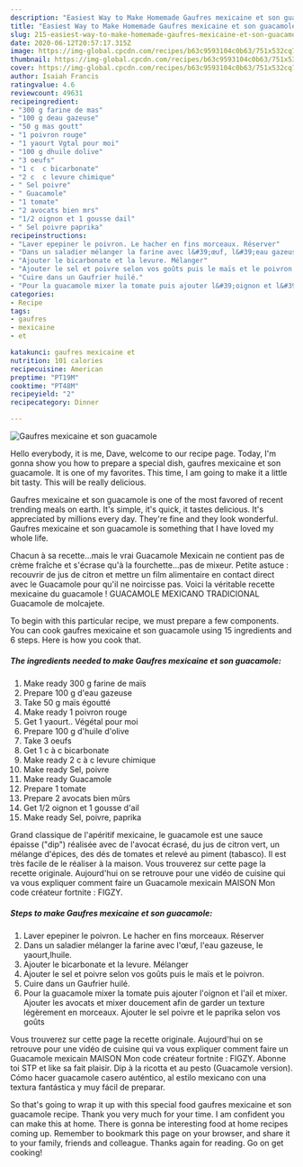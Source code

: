```yaml
---
description: "Easiest Way to Make Homemade Gaufres mexicaine et son guacamole"
title: "Easiest Way to Make Homemade Gaufres mexicaine et son guacamole"
slug: 215-easiest-way-to-make-homemade-gaufres-mexicaine-et-son-guacamole
date: 2020-06-12T20:57:17.315Z
image: https://img-global.cpcdn.com/recipes/b63c9593104c0b63/751x532cq70/gaufres-mexicaine-et-son-guacamole-photo-principale-de-la-recette.jpg
thumbnail: https://img-global.cpcdn.com/recipes/b63c9593104c0b63/751x532cq70/gaufres-mexicaine-et-son-guacamole-photo-principale-de-la-recette.jpg
cover: https://img-global.cpcdn.com/recipes/b63c9593104c0b63/751x532cq70/gaufres-mexicaine-et-son-guacamole-photo-principale-de-la-recette.jpg
author: Isaiah Francis
ratingvalue: 4.6
reviewcount: 49631
recipeingredient:
- "300 g farine de mas"
- "100 g deau gazeuse"
- "50 g mas goutt"
- "1 poivron rouge"
- "1 yaourt Vgtal pour moi"
- "100 g dhuile dolive"
- "3 oeufs"
- "1 c  c bicarbonate"
- "2 c  c levure chimique"
- " Sel poivre"
- " Guacamole"
- "1 tomate"
- "2 avocats bien mrs"
- "1/2 oignon et 1 gousse dail"
- " Sel poivre paprika"
recipeinstructions:
- "Laver epepiner le poivron. Le hacher en fins morceaux. Réserver"
- "Dans un saladier mélanger la farine avec l&#39;œuf, l&#39;eau gazeuse, le yaourt,lhuile."
- "Ajouter le bicarbonate et la levure. Mélanger"
- "Ajouter le sel et poivre selon vos goûts puis le maïs et le poivron."
- "Cuire dans un Gaufrier huilé."
- "Pour la guacamole mixer la tomate puis ajouter l&#39;oignon et l&#39;ail et mixer. Ajouter les avocats et mixer doucement afin de garder un texture légèrement en morceaux. Ajouter le sel poivre et le paprika selon vos goûts"
categories:
- Recipe
tags:
- gaufres
- mexicaine
- et

katakunci: gaufres mexicaine et 
nutrition: 101 calories
recipecuisine: American
preptime: "PT19M"
cooktime: "PT48M"
recipeyield: "2"
recipecategory: Dinner

---
```



![Gaufres mexicaine et son guacamole](https://img-global.cpcdn.com/recipes/b63c9593104c0b63/751x532cq70/gaufres-mexicaine-et-son-guacamole-photo-principale-de-la-recette.jpg)

Hello everybody, it is me, Dave, welcome to our recipe page. Today, I'm gonna show you how to prepare a special dish, gaufres mexicaine et son guacamole. It is one of my favorites. This time, I am going to make it a little bit tasty. This will be really delicious.

Gaufres mexicaine et son guacamole is one of the most favored of recent trending meals on earth. It's simple, it's quick, it tastes delicious. It's appreciated by millions every day. They're fine and they look wonderful. Gaufres mexicaine et son guacamole is something that I have loved my whole life.

Chacun à sa recette…mais le vrai Guacamole Mexicain ne contient pas de crème fraîche et s&#39;écrase qu&#39;à la fourchette…pas de mixeur. Petite astuce : recouvrir de jus de citron et mettre un film alimentaire en contact direct avec le Guacamole pour qu&#39;il ne noircisse pas. Voici la véritable recette mexicaine du guacamole ! GUACAMOLE MEXICANO TRADICIONAL Guacamole de molcajete.


To begin with this particular recipe, we must prepare a few components. You can cook gaufres mexicaine et son guacamole using 15 ingredients and 6 steps. Here is how you cook that.

<!--inarticleads1-->

##### The ingredients needed to make Gaufres mexicaine et son guacamole:

1. Make ready 300 g farine de maïs
1. Prepare 100 g d&#39;eau gazeuse
1. Take 50 g maïs égoutté
1. Make ready 1 poivron rouge
1. Get 1 yaourt.. Végétal pour moi
1. Prepare 100 g d&#39;huile d&#39;olive
1. Take 3 oeufs
1. Get 1 c à c bicarbonate
1. Make ready 2 c à c levure chimique
1. Make ready  Sel, poivre
1. Make ready  Guacamole
1. Prepare 1 tomate
1. Prepare 2 avocats bien mûrs
1. Get 1/2 oignon et 1 gousse d&#39;ail
1. Make ready  Sel, poivre, paprika


Grand classique de l&#39;apéritif mexicaine, le guacamole est une sauce épaisse (&#34;dip&#34;) réalisée avec de l&#39;avocat écrasé, du jus de citron vert, un mélange d&#39;épices, des dés de tomates et relevé au piment (tabasco). Il est très facile de le réaliser à la maison. Vous trouverez sur cette page la recette originale. Aujourd&#39;hui on se retrouve pour une vidéo de cuisine qui va vous expliquer comment faire un Guacamole mexicain MAISON Mon code créateur fortnite : FIGZY. 

<!--inarticleads2-->

##### Steps to make Gaufres mexicaine et son guacamole:

1. Laver epepiner le poivron. Le hacher en fins morceaux. Réserver
1. Dans un saladier mélanger la farine avec l&#39;œuf, l&#39;eau gazeuse, le yaourt,lhuile.
1. Ajouter le bicarbonate et la levure. Mélanger
1. Ajouter le sel et poivre selon vos goûts puis le maïs et le poivron.
1. Cuire dans un Gaufrier huilé.
1. Pour la guacamole mixer la tomate puis ajouter l&#39;oignon et l&#39;ail et mixer. Ajouter les avocats et mixer doucement afin de garder un texture légèrement en morceaux. Ajouter le sel poivre et le paprika selon vos goûts


Vous trouverez sur cette page la recette originale. Aujourd&#39;hui on se retrouve pour une vidéo de cuisine qui va vous expliquer comment faire un Guacamole mexicain MAISON Mon code créateur fortnite : FIGZY. Abonne toi STP et like sa fait plaisir. Dip à la ricotta et au pesto (Guacamole version). Cómo hacer guacamole casero auténtico, al estilo mexicano con una textura fantástica y muy fácil de preparar. 

So that's going to wrap it up with this special food gaufres mexicaine et son guacamole recipe. Thank you very much for your time. I am confident you can make this at home. There is gonna be interesting food at home recipes coming up. Remember to bookmark this page on your browser, and share it to your family, friends and colleague. Thanks again for reading. Go on get cooking!
